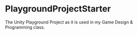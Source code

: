 # PlaygroundProjectStarter
The Unity Playground Project as it is used in my Game Design &amp; Programming class.
